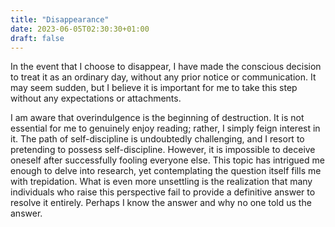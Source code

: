 ```yaml
---
title: "Disappearance"
date: 2023-06-05T02:30:30+01:00
draft: false
---
```


In the event that I choose to disappear, I have made the conscious decision to treat it as an ordinary day, without any prior notice or communication. It may seem sudden, but I believe it is important for me to take this step without any expectations or attachments.

I am aware that overindulgence is the beginning of destruction. It is not essential for me to genuinely enjoy reading; rather, I simply feign interest in it. The path of self-discipline is undoubtedly challenging, and I resort to pretending to possess self-discipline. However, it is impossible to deceive oneself after successfully fooling everyone else. This topic has intrigued me enough to delve into research, yet contemplating the question itself fills me with trepidation. What is even more unsettling is the realization that many individuals who raise this perspective fail to provide a definitive answer to resolve it entirely. Perhaps I know the answer and why no one told us the answer.
